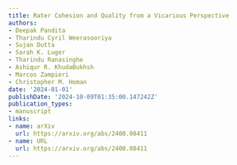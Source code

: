 ```yaml
---
title: Rater Cohesion and Quality from a Vicarious Perspective
authors:
- Deepak Pandita
- Tharindu Cyril Weerasooriya
- Sujan Dutta
- Sarah K. Luger
- Tharindu Ranasinghe
- Ashiqur R. KhudaBukhsh
- Marcos Zampieri
- Christopher M. Homan
date: '2024-01-01'
publishDate: '2024-10-09T01:35:00.147242Z'
publication_types:
- manuscript
links:
- name: arXiv
  url: https://arxiv.org/abs/2408.08411
- name: URL
  url: https://arxiv.org/abs/2408.08411
---
```

